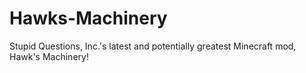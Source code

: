 Hawks-Machinery
===============

Stupid Questions, Inc.'s latest and potentially greatest Minecraft mod, Hawk's Machinery!